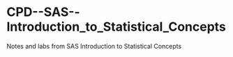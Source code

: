 # CPD--SAS--Introduction_to_Statistical_Concepts
Notes and labs from SAS Introduction to Statistical Concepts
